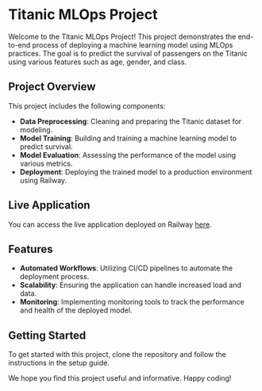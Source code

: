 # Titanic MLOps Project

Welcome to the Titanic MLOps Project! This project demonstrates the end-to-end process of deploying a machine learning model using MLOps practices. The goal is to predict the survival of passengers on the Titanic using various features such as age, gender, and class.

## Project Overview

This project includes the following components:
- **Data Preprocessing**: Cleaning and preparing the Titanic dataset for modeling.
- **Model Training**: Building and training a machine learning model to predict survival.
- **Model Evaluation**: Assessing the performance of the model using various metrics.
- **Deployment**: Deploying the trained model to a production environment using Railway.

## Live Application

You can access the live application deployed on Railway [here](https://appmlopstitanic-production.up.railway.app/).

## Features

- **Automated Workflows**: Utilizing CI/CD pipelines to automate the deployment process.
- **Scalability**: Ensuring the application can handle increased load and data.
- **Monitoring**: Implementing monitoring tools to track the performance and health of the deployed model.

## Getting Started

To get started with this project, clone the repository and follow the instructions in the setup guide.

We hope you find this project useful and informative. Happy coding!

